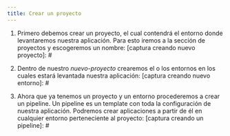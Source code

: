 ```yaml
---
title: Crear un proyecto
---
```


1. Primero debemos crear un proyecto, el cual contendrá el entorno donde levantaremos nuestra aplicación. Para esto iremos a la sección de proyectos y escogeremos un nombre:
[captura creando nuevo proyecto]: #

2. Dentro de nuestro *nuevo-proyecto* crearemos el o los entornos en los cuales estará levantada nuestra aplicación:
[captura creando nuevo entorno]: #

3. Ahora que ya tenemos un proyecto y un entorno procederemos a crear un pipeline. Un pipeline es un template con toda la configuración de nuestra aplicación. Podremos crear aplicaciones a partir de él en cualquier entorno perteneciente al proyecto:
[captura creando un pipeline]: #
